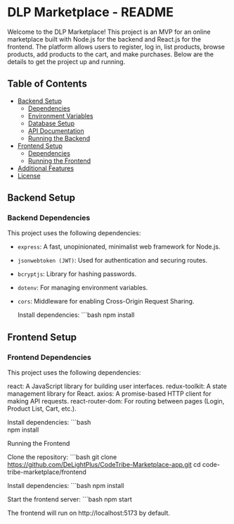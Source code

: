 # DLP Marketplace - README

Welcome to the DLP Marketplace! This project is an MVP for an online marketplace built with Node.js for the backend and React.js for the frontend. The platform allows users to register, log in, list products, browse products, add products to the cart, and make purchases. Below are the details to get the project up and running.

## Table of Contents
- [Backend Setup](#backend-setup)
  - [Dependencies](#backend-dependencies)
  - [Environment Variables](#backend-environment-variables)
  - [Database Setup](#database-setup)
  - [API Documentation](#api-documentation)
  - [Running the Backend](#running-the-backend)
- [Frontend Setup](#frontend-setup)
  - [Dependencies](#frontend-dependencies)
  - [Running the Frontend](#running-the-frontend)
- [Additional Features](#additional-features)
- [License](#license)

## Backend Setup

### Backend Dependencies
This project uses the following dependencies:
- `express`: A fast, unopinionated, minimalist web framework for Node.js.
- `jsonwebtoken (JWT)`: Used for authentication and securing routes.
- `bcryptjs`: Library for hashing passwords.
- `dotenv`: For managing environment variables.
- `cors`: Middleware for enabling Cross-Origin Request Sharing.

   Install dependencies:
      ```bash
      npm install


## Frontend Setup
### Frontend Dependencies
This project uses the following dependencies:

react: A JavaScript library for building user interfaces.
redux-toolkit: A state management library for React.
axios: A promise-based HTTP client for making API requests.
react-router-dom: For routing between pages (Login, Product List, Cart, etc.).

Install dependencies:
      ```bash   
      npm install

Running the Frontend

Clone the repository:
      ```bash
      git clone https://github.com/DeLightPlus/CodeTribe-Marketplace-app.git
      cd code-tribe-marketplace/frontend

Install dependencies:
      ```bash
      npm install


Start the frontend server:
      ```bash
      npm start

The frontend will run on http://localhost:5173 by default.
